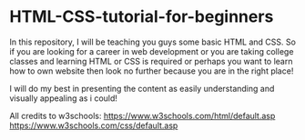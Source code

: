 # HTML-CSS-tutorial-for-beginners

In this repository, I will be teaching you guys some basic HTML and CSS.
So if you are looking for a career in web development
or you are taking college classes and learning HTML or CSS
is required or perhaps you want to learn how to
own website then look no further because
you are in the right place!

I will do my best in presenting the content as
easily understanding and visually appealing as i could!

All credits to w3schools:
https://www.w3schools.com/html/default.asp
https://www.w3schools.com/css/default.asp
